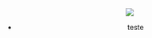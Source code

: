 <center><img src="https://pa1.narvii.com/6002/177d6563e555bef206561013bf599db9c43a65cb_hq.gif"></img><ul><li>teste</li></ul></center>
